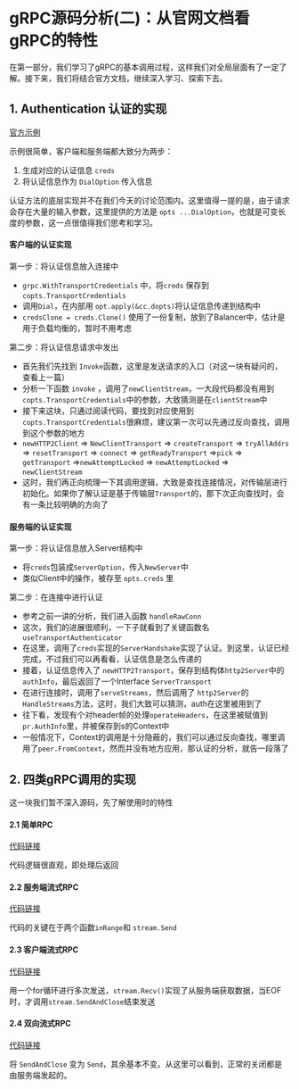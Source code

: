 # gRPC源码分析(二)：从官网文档看gRPC的特性



在第一部分，我们学习了gRPC的基本调用过程，这样我们对全局层面有了一定了解。接下来，我们将结合官方文档，继续深入学习、探索下去。



## 1. Authentication 认证的实现

[官方示例](https://grpc.io/docs/guides/auth/#with-server-authentication-ssltls)

示例很简单，客户端和服务端都大致分为两步：

1. 生成对应的认证信息 `creds`
2. 将认证信息作为 `DialOption` 传入信息



认证方法的底层实现并不在我们今天的讨论范围内。这里值得一提的是，由于请求会存在大量的输入参数，这里提供的方法是 `opts ...DialOption`，也就是可变长度的参数，这一点很值得我们思考和学习。



#### 客户端的认证实现

第一步：将认证信息放入连接中

- `grpc.WithTransportCredentials` 中，将`creds` 保存到`copts.TransportCredentials`
- 调用`Dial`，在内部用 `opt.apply(&cc.dopts)`将认证信息传递到结构中
- `credsClone = creds.Clone()` 使用了一份复制，放到了Balancer中，估计是用于负载均衡的，暂时不用考虑



第二步：将认证信息请求中发出

- 首先我们先找到 `Invoke`函数，这里是发送请求的入口（对这一块有疑问的，查看上一篇）
- 分析一下函数 `invoke` ，调用了`newClientStream`，一大段代码都没有用到`copts.TransportCredentials`中的参数，大致猜测是在`clientStream`中
- 接下来这块，只通过阅读代码，要找到对应使用到`copts.TransportCredentials`很麻烦，建议第一次可以先通过反向查找，调用到这个参数的地方
- `newHTTP2Client` => `NewClientTransport` => `createTransport` => `tryAllAddrs` => `resetTransport` => `connect` => `getReadyTransport` =>`pick` => `getTransport` =>`newAttemptLocked` => `newAttemptLocked` => `newClientStream`
- 这时，我们再正向梳理一下其调用逻辑，大致是查找连接情况，对传输层进行初始化。如果你了解认证是基于传输层`Transport`的，那下次正向查找时，会有一条比较明确的方向了



#### 服务端的认证实现

第一步：将认证信息放入Server结构中

- 将`creds`包装成`ServerOption`，传入`NewServer`中
- 类似Client中的操作，被存至 `opts.creds` 里



第二步：在连接中进行认证

- 参考之前一讲的分析，我们进入函数 `handleRawConn`
- 这次，我们的进展很顺利，一下子就看到了关键函数名`useTransportAuthenticator`
- 在这里，调用了`creds`实现的`ServerHandshake`实现了认证。到这里，认证已经完成，不过我们可以再看看，认证信息是怎么传递的
- 接着，认证信息传入了 `newHTTP2Transport`，保存到结构体`http2Server`中的`authInfo`，最后返回了一个Interface `ServerTransport`
- 在进行连接时，调用了`serveStreams`，然后调用了 `http2Server`的`HandleStreams`方法，这时，我们大致可以猜测，auth在这里被用到了
- 往下看，发现有个对header帧的处理`operateHeaders`，在这里被赋值到 `pr.AuthInfo`里，并被保存到s的Context中
- 一般情况下，Context的调用是十分隐蔽的，我们可以通过反向查找，哪里调用了`peer.FromContext`，然而并没有地方应用，那认证的分析，就告一段落了



## 2. 四类gRPC调用的实现

这一块我们暂不深入源码，先了解使用时的特性



#### 2.1 简单RPC

[代码链接](https://grpc.io/docs/tutorials/basic/go/#simple-rpc)

代码逻辑很直观，即处理后返回



#### 2.2 服务端流式RPC

[代码链接](https://grpc.io/docs/tutorials/basic/go/#server-side-streaming-rpc)

代码的关键在于两个函数`inRange`和 `stream.Send`



#### 2.3 客户端流式RPC

[代码链接](https://grpc.io/docs/tutorials/basic/go/#client-side-streaming-rpc)

用一个for循环进行多次发送，`stream.Recv()`实现了从服务端获取数据，当EOF时，才调用`stream.SendAndClose`结束发送



#### 2.4 双向流式RPC

[代码链接](https://grpc.io/docs/tutorials/basic/go/#bidirectional-streaming-rpc)

将 `SendAndClose` 变为 `Send`，其余基本不变。从这里可以看到，正常的关闭都是由服务端发起的。